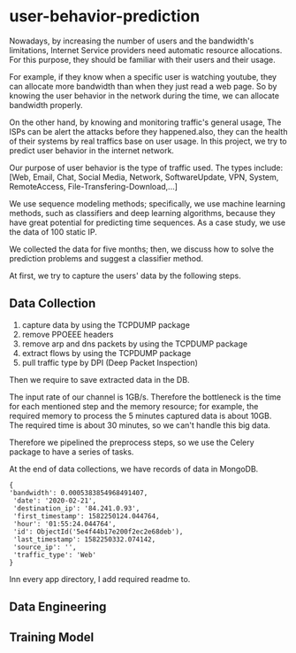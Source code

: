 # user-behavior-prediction

Nowadays, by increasing the number of users and the bandwidth's limitations, Internet Service providers need automatic resource allocations.
For this purpose, they should be familiar with their users and their usage.
 
 For example, if they know when a specific user is watching youtube, they can allocate more bandwidth than when they just read a web page.
So by knowing the user behavior in the network during the time, we can allocate bandwidth properly.

On the other hand, by knowing and monitoring traffic's general usage, The ISPs can be alert the attacks before they happened.also, they can the health of their systems by real traffics base on user usage.
In this project, we try to predict user behavior in the internet network. 

Our purpose of user behavior is the type of traffic used. The types include:
[Web, Email, Chat, Social Media, Network, SoftwareUpdate, VPN, System, RemoteAccess, File-Transfering-Download,...]

We use sequence modeling methods; specifically, we use machine learning methods, such as classifiers and deep learning algorithms, because they have great potential for predicting time sequences.
As a case study, we use the data of 100 static IP.


 We collected the data for five months; then, we discuss how to solve the prediction problems and suggest a classifier method.

At first, we try to capture the users' data by the following steps.
## Data Collection
1) capture data by using the TCPDUMP package
2) remove PPOEEE headers
3) remove arp and dns packets by using the TCPDUMP package
4) extract flows by using the TCPDUMP package
5) pull traffic type by DPI (Deep Packet Inspection)

Then we require to save extracted data in the DB.

The input rate of our channel is 1GB/s. Therefore the bottleneck is the time for each mentioned step and the memory resource; for example, the required memory to process the 5 minutes captured data is about 10GB. The required time is about 30 minutes, so we can't handle this big data.

Therefore we pipelined the preprocess steps, so we use the Celery package to have a series of tasks.


At the end of data collections, we have records of data in MongoDB.

```
{
'bandwidth': 0.0005383854968491407,
 'date': '2020-02-21',
 'destination_ip': '84.241.0.93',
 'first_timestamp': 1582250124.044764,
 'hour': '01:55:24.044764',
 'id': ObjectId('5e4f44b17e200f2ec2e68deb'),
 'last_timestamp': 1582250332.074142,
 'source_ip': '',
 'traffic_type': 'Web'
}
```
Inn every app directory, I add required readme to.
## Data Engineering

## Training Model